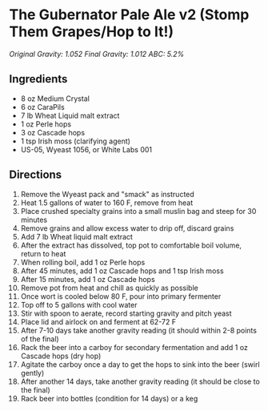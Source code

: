 # The Gubernator Pale Ale v2 (Stomp Them Grapes/Hop to It!)

_Original Gravity: 1.052_
_Final Gravity: 1.012_
_ABC: 5.2%_

## Ingredients

- 8 oz Medium Crystal
- 6 oz CaraPils
- 7 lb Wheat Liquid malt extract
- 1 oz Perle hops
- 3 oz Cascade hops
- 1 tsp Irish moss (clarifying agent)
- US-05, Wyeast 1056, or White Labs 001

## Directions

1. Remove the Wyeast pack and "smack" as instructed
2. Heat 1.5 gallons of water to 160 F, remove from heat
3. Place crushed specialty grains into a small muslin bag and steep for 30 minutes
4. Remove grains and allow excess water to drip off, discard grains
5. Add 7 lb Wheat liquid malt extract
6. After the extract has dissolved, top pot to comfortable boil volume, return to heat
7. When rolling boil, add 1 oz Perle hops
8. After 45 minutes, add 1 oz Cascade hops and 1 tsp Irish moss
9. After 15 minutes, add 1 oz Cascade hops
10. Remove pot from heat and chill as quickly as possible
11. Once wort is cooled below 80 F, pour into primary fermenter
12. Top off to 5 gallons with cool water
13. Stir with spoon to aerate, record starting gravity and pitch yeast
14. Place lid and airlock on and ferment at 62-72 F
15. After 7-10 days take another gravity reading (it should within 2-8 points of the final)
16. Rack the beer into a carboy for secondary fermentation and add 1 oz Cascade hops (dry hop)
17. Agitate the carboy once a day to get the hops to sink into the beer (swirl gently)
18. After another 14 days, take another gravity reading (it should be close to the final)
19. Rack beer into bottles (condition for 14 days) or a keg

